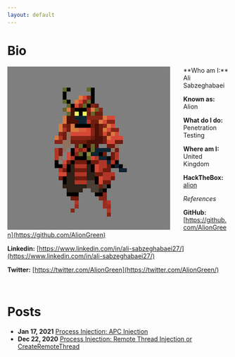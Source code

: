 ```yaml
---
layout: default
---
```


# Bio

<img style="padding-right: 30px;" align="left" src="assets/images/samurai.png">
**Who am I:** Ali Sabzeghabaei

**Known as:** Alion

**What do I do:** Penetration Testing

**Where am I:** United Kingdom

**HackTheBox:** [alion](https://www.hackthebox.eu/profile/102724)

_References_

**GitHub:** [https://github.com/AlionGreen](https://github.com/AlionGreen)

**Linkedin:** [https://www.linkedin.com/in/ali-sabzeghabaei27/](https://www.linkedin.com/in/ali-sabzeghabaei27/)

**Twitter:** [https://twitter.com/AlionGreen](https://twitter.com/AlionGreen/)

<br clear="left"/>

# Posts
- **Jan 17, 2021** [Process Injection: APC Injection](./posts/apc-injection)
- **Dec 22, 2020** [Process Injection: Remote Thread Injection or CreateRemoteThread](./posts/remote-thread-injection)
